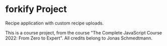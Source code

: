 # forkify Project

Recipe application with custom recipe uploads.

This is a course project, from the course "The Complete JavaScript Course 2022: From Zero to Expert". All credits belong to Jonas Schmedtmann.

